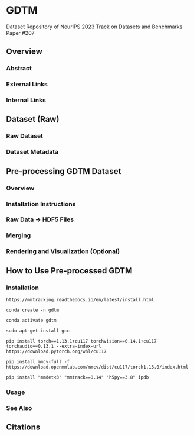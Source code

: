 
# GDTM
Dataset Repository of NeurIPS 2023 Track on Datasets and Benchmarks Paper #207

## Overview


### Abstract

### External Links

### Internal Links

## Dataset (Raw)

### Raw Dataset

### Dataset Metadata

## Pre-processing GDTM Dataset

### Overview

### Installation Instructions

### Raw Data -> HDF5 Files

### Merging

### Rendering and Visualization (Optional)

## How to Use Pre-processed GDTM

### Installation
```
https://mmtracking.readthedocs.io/en/latest/install.html

conda create -n gdtm

conda activate gdtm

sudo apt-get install gcc

pip install torch==1.13.1+cu117 torchvision==0.14.1+cu117 torchaudio==0.13.1 --extra-index-url https://download.pytorch.org/whl/cu117

pip install mmcv-full -f https://download.openmmlab.com/mmcv/dist/cu117/torch1.13.0/index.html

pip install "mmdet<3" "mmtrack==0.14" "h5py==3.8" ipdb

```


### Usage

### See Also

## Citations



